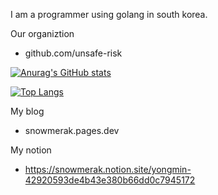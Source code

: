 I am a programmer using golang in south korea.

Our organiztion
- github.com/unsafe-risk

[![Anurag's GitHub stats](https://github-readme-stats.vercel.app/api?username=snowmerak)](https://github.com/anuraghazra/github-readme-stats)

[![Top Langs](https://github-readme-stats.vercel.app/api/top-langs/?username=snowmerak)](https://github.com/anuraghazra/github-readme-stats)

My blog

- snowmerak.pages.dev

My notion

- https://snowmerak.notion.site/yongmin-42920593de4b43e380b66dd0c7945172
